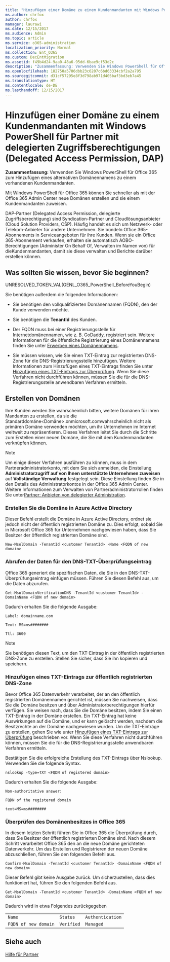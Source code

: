 ```yaml
---
title: "Hinzufügen einer Domäne zu einem Kundenmandanten mit Windows PowerShell für Partner mit delegierten Zugriffsberechtigungen (Delegated Access Permission, DAP)"
ms.author: chrfox
author: chrfox
manager: laurawi
ms.date: 12/15/2017
ms.audience: Admin
ms.topic: article
ms.service: o365-administration
localization_priority: Normal
ms.collection: Ent_O365
ms.custom: DecEntMigration
ms.assetid: f49b4d24-9aa0-48a6-95dd-6bae9cf53d2c
description: "Zusammenfassung: Verwenden Sie Windows PowerShell für Office 365 zum Hinzufügen eines alternativen Domänennamens zu einem vorhandenen Kundenmandanten."
ms.openlocfilehash: 182750a5706dbb23c6207c6bd63334cbf2a2a795
ms.sourcegitcommit: d31cf57295e8f3d798ab971d405baf3bd3eb7a45
ms.translationtype: HT
ms.contentlocale: de-DE
ms.lasthandoff: 12/15/2017
---
```

# <a name="add-a-domain-to-a-client-tenancy-with-windows-powershell-for-delegated-access-permission-dap-partners"></a>Hinzufügen einer Domäne zu einem Kundenmandanten mit Windows PowerShell für Partner mit delegierten Zugriffsberechtigungen (Delegated Access Permission, DAP)

 **Zusammenfassung:** Verwenden Sie Windows PowerShell für Office 365 zum Hinzufügen eines alternativen Domänennamens zu einem vorhandenen Kundenmandanten.
  
Mit Windows PowerShell für Office 365 können Sie schneller als mit der Office 365 Admin Center neue Domänen erstellen und sie einem Kundenmandanten zuweisen.
  
DAP-Partner (Delegated Access Permission, delegierte Zugriffsberechtigung) sind Syndication-Partner und Cloudlösungsanbieter (Cloud Solution Providers, CSP). Häufig handelt es sich um Netzwerk- oder Telekom-Anbieter für andere Unternehmen. Sie bündeln Office 365-Abonnements in Serviceangeboten für ihre Kunden. Wenn sie ein Office 365-Abonnement verkaufen, erhalten sie automatisch AOBO-Berechtigungen (Administer On Behalf Of, Verwalten im Namen von) für dieKundenmandanten, damit sie diese verwalten und Berichte darüber erstellen können.
## <a name="what-do-you-need-to-know-before-you-begin"></a>Was sollten Sie wissen, bevor Sie beginnen?

UNRESOLVED_TOKEN_VAL(GENL_O365_PowerShell_BeforeYouBegin)
  
Sie benötigen außerdem die folgenden Informationen:
  
- Sie benötigen den vollqualifizierten Domänennamen (FQDN), den der Kunde verwenden möchte.
    
- Sie benötigen die **TenantId** des Kunden.
    
- Der FQDN muss bei einer Registrierungsstelle für Internetdomänennamen, wie z. B. GoDaddy, registriert sein. Weitere Informationen für die öffentliche Registrierung eines Domänennamens finden Sie unter [Erwerben eines Domänennamens](https://go.microsoft.com/fwlink/p/?LinkId=532541).
    
- Sie müssen wissen, wie Sie einen TXT-Eintrag zur registrierten DNS-Zone für die DNS-Registrierungsstelle hinzufügen. Weitere Informationen zum Hinzufügen eines TXT-Eintrags finden Sie unter [Hinzufügen eines TXT-Eintrags zur Überprüfung](https://go.microsoft.com/fwlink/p/?LinkId=532542). Wenn Sie diese Verfahren nicht durchführen können, müssen Sie die für die DNS-Registrierungsstelle anwendbaren Verfahren ermitteln.
    
## <a name="create-domains"></a>Erstellen von Domänen

 Ihre Kunden werden Sie wahrscheinlich bitten, weitere Domänen für ihren Mandanten zu erstellen, da sie die Standarddomäne<Domäne>.onmicrosoft.comwahrscheinlich nicht als primären Domäne verwenden möchten, um ihr Unternehmen im Internet weltweit zu repräsentieren. Dieses Verfahren leitet Sie durch die Schritte zum Erstellen einer neuen Domäne, die Sie mit dem Kundenmandanten verknüpfen können.
  
> [!NOTE]
> Um einige dieser Verfahren ausführen zu können, muss in dem Partneradministratorkonto, mit dem Sie sich anmelden, die Einstellung **Administratorzugriff auf von Ihnen unterstützte Unternehmen zuweisen** auf **Vollständige Verwaltung** festgelegt sein. Diese Einstellung finden Sie in den Details des Administratorkontos in der Office 365 Admin Center. Weitere Informationen zum Verwalten von Partneradministratorrollen finden Sie unter[Partner: Anbieten von delegierter Administration](https://go.microsoft.com/fwlink/p/?LinkId=532435). 
  
### <a name="create-the-domain-in-azure-active-directory"></a>Erstellen Sie die Domäne in Azure Active Directory

Dieser Befehl erstellt die Domäne in Azure Active Directory, ordnet sie jedoch nicht der öffentlich registrierten Domäne zu. Dies erfolgt, sobald Sie in Microsoft Office 365 für Unternehmen nachgewiesen haben, dass Sie Besitzer der öffentlich registrierten Domäne sind.
  
```
New-MsolDomain -TenantId <customer TenantId> -Name <FQDN of new domain>
```

### <a name="get-the-data-for-the-dns-txt-verification-record"></a>Abrufen der Daten für den DNS-TXT-Überprüfungseintrag

 Office 365 generiert die spezifischen Daten, die Sie in den DNS-TXT-Überprüfungseintrag einfügen müssen. Führen Sie diesen Befehl aus, um die Daten abzurufen.
  
```
Get-MsolDomainVerificationDNS -TenantId <customer TenantId> -DomainName <FQDN of new domain>
```

Dadurch erhalten Sie die folgende Ausgabe:
  
 `Label: domainname.com`
  
 `Text: MS=ms########`
  
 `Ttl: 3600`
  
> [!NOTE]
> Sie benötigen diesen Text, um den TXT-Eintrag in der öffentlich registrierten DNS-Zone zu erstellen. Stellen Sie sicher, dass Sie ihn kopieren und speichern. 
  
### <a name="add-a-txt-record-to-the-publically-registered-dns-zone"></a>Hinzufügen eines TXT-Eintrags zur öffentlich registrierten DNS-Zone

Bevor Office 365 Datenverkehr verarbeitet, der an den öffentlich registrierten Domänennamen gerichtet ist, müssen Sie nachweisen, dass Sie die Domäne besitzen und über Administratorberechtigungen hierfür verfügen. Sie weisen nach, dass Sie die Domäne besitzen, indem Sie einen TXT-Eintrag in der Domäne erstellen. Ein TXT-Eintrag hat keine Auswirkungen auf die Domäne, und er kann gelöscht werden, nachdem die Besitzrechte an der Domäne nachgewiesen wurden. Um die TXT-Einträge zu erstellen, gehen Sie wie unter [Hinzufügen eines TXT-Eintrags zur Überprüfung](https://go.microsoft.com/fwlink/p/?LinkId=532542) beschrieben vor. Wenn Sie diese Verfahren nicht durchführen können, müssen Sie die für die DNS-Registrierungsstelle anwendbaren Verfahren ermitteln.
  
Bestätigen Sie die erfolgreiche Erstellung des TXT-Eintrags über Nslookup. Verwenden Sie die folgende Syntax.
  
```
nslookup -type=TXT <FQDN of registered domain>
```

Dadurch erhalten Sie die folgende Ausgabe:
  
 `Non-authoritative answer:`
  
 `FQDN of the registered domain`
  
 `text=MS=ms########`
  
### <a name="validate-domain-ownership-in-office-365"></a>Überprüfen des Domänenbesitzes in Office 365

In diesem letzten Schritt führen Sie in Office 365 die Überprüfung durch, dass Sie Besitzer der öffentlich registrierten Domäne sind. Nach diesem Schritt verarbeitet Office 365 den an die neue Domäne gerichteten Datenverkehr. Um das Erstellen und Registrieren der neuen Domäne abzuschließen, führen Sie den folgenden Befehl aus. 
  
```
Confirm-MsolDomain -TenantId <customer TenantId> -DomainName <FQDN of new domain>
```

Dieser Befehl gibt keine Ausgabe zurück. Um sicherzustellen, dass dies funktioniert hat, führen Sie den folgenden Befehl aus.
  
```
Get-MsolDomain -TenantId <customer TenantId> -DomainName <FQDN of new domain>
```

Dadurch wird in etwa Folgendes zurückgegeben
  
||||
|:-----|:-----|:-----|
| `Name` <br/> | `Status` <br/> | `Authentication` <br/> |
| `FQDN of new domain` <br/> | `Verified` <br/> | `Managed` <br/> |
   
## <a name="see-also"></a>Siehe auch

#### 

[Hilfe für Partner](https://go.microsoft.com/fwlink/p/?LinkID=533477)

